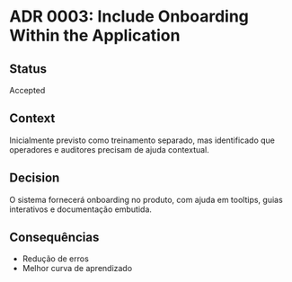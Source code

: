 # ADR 0003: Include Onboarding Within the Application

## Status
Accepted

## Context
Inicialmente previsto como treinamento separado, mas identificado que operadores e auditores precisam de ajuda contextual.

## Decision
O sistema fornecerá onboarding no produto, com ajuda em tooltips, guias interativos e documentação embutida.

## Consequências
- Redução de erros
- Melhor curva de aprendizado
